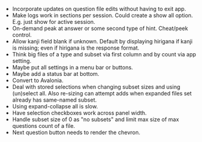 - Incorporate updates on question file edits without having to exit app.
- Make logs work in sections per session. Could create a show all option.
E.g. just show for active session.
- On-demand peak at answer or some second type of hint. Cheat/peek control.
- Allow kanji field blank if unknown. Default by displaying hirigana if kanji is
missing; even if hirigana is the response format.
- Think big files of a type and subset via first column and by count via app setting.
- Maybe put all settings in a menu bar or buttons.
- Maybe add a status bar at bottom.
- Convert to Avalonia.
- Deal with stored selections when changing subset sizes and using (un)select all.
Also re-sizing can attempt adds when expanded files set already has same-named subset.
- Using expand-collapse all is slow.
- Have selection checkboxes work across panel width.
- Handle subset size of 0 as "no subsets" and limit max size of max questions count of a file.
- Next question button needs to render the chevron.

